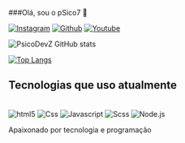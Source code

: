 ###Olá, sou o pSico7 🤚

[![Instagram](	https://img.shields.io/badge/Instagram-E4405F?style=for-the-badge&logo=instagram&logoColor=white)](https://www.instagram.com/7xcisp/)
[![Github](	https://img.shields.io/badge/GitHub-100000?style=for-the-badge&logo=github&logoColor=white)](https://github.com/PsicoDevZ)
[![Youtube](	https://img.shields.io/badge/YouTube-FF0000?style=for-the-badge&logo=youtube&logoColor=white)](https://www.youtube.com/channel/UCr67OSMnTJVojDkgsa8TaqQ)

![PsicoDevZ GitHub stats](https://github-readme-stats.vercel.app/api?username=PsicoDevZ&show_icons=true&theme=radical)

[![Top Langs](https://github-readme-stats.vercel.app/api/top-langs/?username=PsicoDevZ)](https://github.com/PsicoDevZ/github-readme-stats)

## Tecnologias que uso atualmente

<div style="display: inline-block"><br>
<img align="center" alt="html5" src="https://img.shields.io/badge/HTML5-E34F26?style=for-the-badge&logo=html5&logoColor=white" />
  <img align="center" alt="Css" src="https://img.shields.io/badge/CSS-239120?&style=for-the-badge&logo=css3&logoColor=white" />
  <img align="center" alt="Javascript" src="https://img.shields.io/badge/JavaScript-F7DF1E?style=for-the-badge&logo=javascript&logoColor=black" />
  <img align="center" alt="Scss" src="https://img.shields.io/badge/Sass-CC6699?style=for-the-badge&logo=sass&logoColor=white" />
    <img align="center" alt="Node.js" src="https://img.shields.io/badge/Node.js-43853D?style=for-the-badge&logo=node.js&logoColor=white" />
</div><br>

Apaixonado por tecnologia e programação
